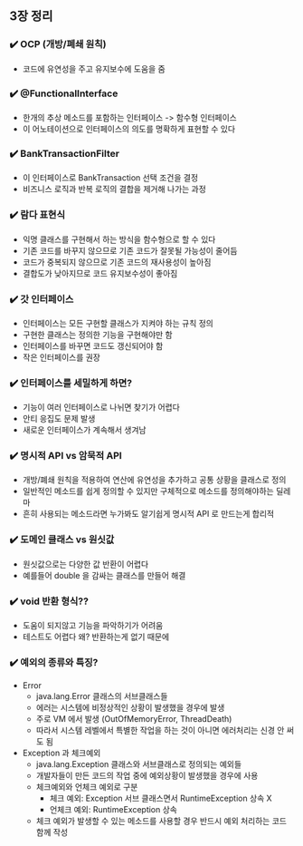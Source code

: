 ## 3장 정리

### ✔️ OCP (개방/폐쇄 원칙)
- 코드에 유연성을 주고 유지보수에 도움을 줌

### ✔️ @FunctionalInterface
- 한개의 추상 메소드를 포함하는 인터페이스 -> 함수형 인터페이스
- 이 어노테이션으로 인터페이스의 의도를 명확하게 표현할 수 있다

### ✔️ BankTransactionFilter
- 이 인터페이스로 BankTransaction 선택 조건을 결정
- 비즈니스 로직과 반복 로직의 결합을 제거해 나가는 과정

### ✔️ 람다 표현식
- 익명 클래스를 구현해서 하는 방식을 함수형으로 할 수 있다
- 기존 코드를 바꾸지 않으므로 기존 코드가 잘못될 가능성이 줄어듬
- 코드가 중복되지 않으므로 기존 코드의 재사용성이 높아짐
- 결합도가 낮아지므로 코드 유지보수성이 좋아짐

### ✔️ 갓 인터페이스
- 인터페이스는 모든 구현할 클래스가 지켜야 하는 규칙 정의
- 구현한 클래스는 정의한 기능을 구현해야만 함
- 인터페이스를 바꾸면 코드도 갱신되어야 함
- 작은 인터페이스를 권장

### ✔️ 인터페이스를 세밀하게 하면?
- 기능이 여러 인터페이스로 나뉘면 찾기가 어렵다
- 안티 응집도 문제 발생
- 새로운 인터페이스가 계속해서 생겨남

### ✔️ 명시적 API vs 암묵적 API
- 개방/폐쇄 원칙을 적용하여 연산에 유연성을 추가하고 공통 상황을 클래스로 정의
- 일반적인 메소드를 쉽게 정의할 수 있지만 구체적으로 메소드를 정의해야하는 딜레마
- 흔히 사용되는 메소드라면 누가봐도 알기쉽게 명시적 API 로 만드는게 합리적

### ✔️ 도메인 클래스 vs 원싯값
- 원싯값으로는 다양한 값 반환이 어렵다
- 예를들어 double 을 감싸는 클래스를 만들어 해결

### ✔️ void 반환 형식??
- 도움이 되지않고 기능을 파악하기가 어려움
- 테스트도 어렵다 왜? 반환하는게 없기 때문에

### ✔️ 예외의 종류와 특징?
- Error
  - java.lang.Error 클래스의 서브클래스들
  - 에러는 시스템에 비정상적인 상황이 발생했을 경우에 발생
  - 주로 VM 에서 발생 (OutOfMemoryError, ThreadDeath)
  - 따라서 시스템 레벨에서 특별한 작업을 하는 것이 아니면 에러처리는 신경 안 써도 됨
- Exception 과 체크예외
  - java.lang.Exception 클래스와 서브클래스로 정의되는 예외들
  - 개발자들이 만든 코드의 작업 중에 예외상황이 발생했을 경우에 사용
  - 체크예외와 언체크 예외로 구분
    - 체크 예외: Exception 서브 클래스면서 RuntimeException 상속 X
    - 언체크 예외: RuntimeException 상속
  - 체크 예외가 발생할 수 있는 메소드를 사용할 경우 반드시 예외 처리하는 코드 함께 작성
